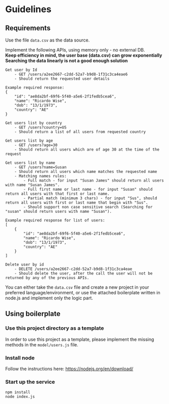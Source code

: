 # Guidelines

## Requirements
Use the file `data.csv` as the data source.

Implement the following APIs, using memory only - no external DB.
<br>
**Keep efficiency in mind, the user base (data.csv) can grow exponentially
<br>
Searching the data linearly is not a good enough solution**
```
Get user by Id
    - GET /users/a2ee2667-c2dd-52a7-b9d8-1f31c3ca4eae6
    - Should return the requested user details 

Example required response:
{
    "id": "ae8da2bf-69f6-5f40-a5e6-2f1fedb5cea6",
    "name": "Ricardo Wise",
    "dob": "13/1/1973",
    "country": "AE"
}

Get users list by country
    - GET /users?country=US
    - Should return a list of all users from requested country

Get users list by age
    - GET /users?age=30
    - Should return all users which are of age 30 at the time of the request

Get users list by name
    - GET /users?name=Susan
    - Should return all users which name matches the requested name
    - Matching names rules:
        - Full match - for input "Susan James" should return all users with name "Susan James".
        - Full first name or last name - for input "Susan" should return all users with that first or last name.
        - Partial match (minimum 3 chars) - for input "Sus", should return all users with first or last name that begin with "Sus".
        - Should support non case sensitive search (Searching for "susan" should return users with name "Susan").

Example required response for list of users:
[    
    {
        "id": "ae8da2bf-69f6-5f40-a5e6-2f1fedb5cea6",
        "name": "Ricardo Wise",
        "dob": "13/1/1973",
        "country": "AE"
    }
]

Delete user by id
    - DELETE /users/a2ee2667-c2dd-52a7-b9d8-1f31c3ca4eae
    - Should delete the user, after the call the user will not be returned by any of the previous APIs.
```

You can either take the `data.csv` file and create a new project in your preferred language/environment, or use the attached boilerplate written in node.js and implement only the logic part.

## Using boilerplate

### Use this project directory as a template
In order to use this project as a template, please implement the missing methods in the `model/users.js` file.

### Install node
Follow the instructions here:
https://nodejs.org/en/download/

### Start up the service
```
npm install
node index.js
```